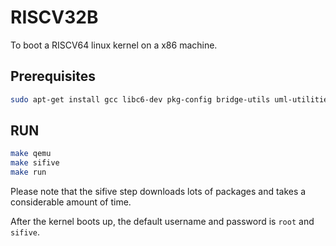 # RISCV32B

To boot a RISCV64 linux kernel on a x86 machine.

## Prerequisites

``` bash
sudo apt-get install gcc libc6-dev pkg-config bridge-utils uml-utilities zlib1g-dev libglib2.0-dev autoconf automake libtool libsdl1.2-dev unzip autoconf automake autotools-dev curl libmpc-dev libmpfr-dev libgmp-dev gawk build-essential bison flex texinfo gperf libtool patchutils bc
```

## RUN

``` bash
make qemu
make sifive 
make run
```

Please note that the sifive step downloads lots of packages and takes a considerable amount of time.

After the kernel boots up, the default username and password is `root` and `sifive`.
